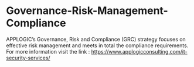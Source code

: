 # Governance-Risk-Management-Compliance
  APPLOGIC’s Governance, Risk and Compliance (GRC) strategy focuses on effective risk management and meets in total the compliance requirements.  For more information visit the link : https://www.applogicconsulting.com/it-security-services/  
